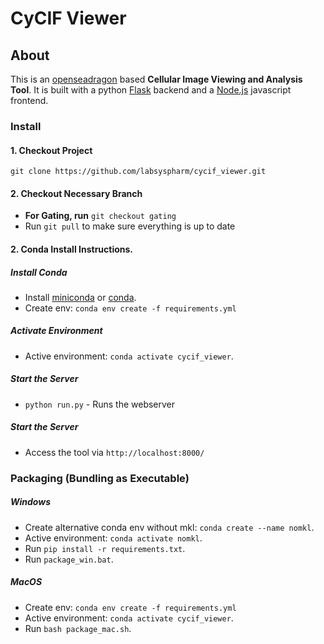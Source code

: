 # CyCIF Viewer

## About
This is  an [openseadragon](https://openseadragon.github.io/) based **Cellular Image Viewing and Analysis Tool**. 
It is built with a python [Flask](http://flask.pocoo.org/) backend and a [Node.js](https://nodejs.org/en/) javascript frontend.

### Install
#### 1. Checkout Project
`git clone https://github.com/labsyspharm/cycif_viewer.git`
#### 2. Checkout Necessary Branch
* **For Gating, run** `git checkout gating`
* Run `git pull` to make sure everything is up to date 



#### 2. Conda Install Instructions. 
##### Install Conda
* Install [miniconda](https://conda.io/miniconda.html) or [conda](https://docs.conda.io/projects/conda/en/latest/user-guide/install/download.html). 
* Create env:  `conda env create -f requirements.yml`

##### Activate Environment
* Active environment: `conda activate cycif_viewer`. 


##### Start the Server

* `python run.py` - Runs the webserver
##### Start the Server

* Access the tool via `http://localhost:8000/`


### Packaging (Bundling as Executable)

##### Windows

* Create alternative conda env without mkl: `conda create --name nomkl`. 
* Active environment: `conda activate nomkl`. 
* Run `pip install -r requirements.txt`.
* Run `package_win.bat`.

##### MacOS

* Create env:  `conda env create -f requirements.yml`
* Active environment: `conda activate cycif_viewer`. 
* Run `bash package_mac.sh`.

